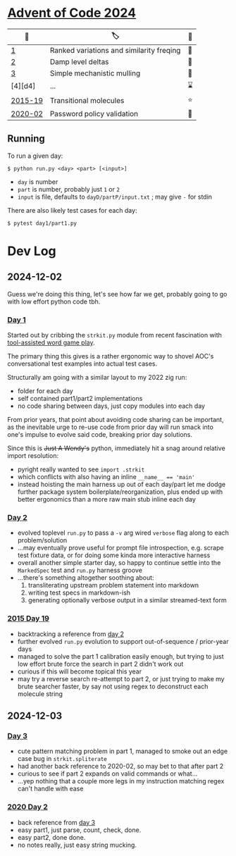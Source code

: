 # [Advent of Code 2024](https://adventofcode.com/2024)

| 📆                 | 🏷️                                                   |📜|
|--------------------|------------------------------------------------------|--|
| [1][d1]            | Ranked variations and similarity freqing             |🌟|
| [2][d2]            | Damp level deltas                                    |🌟|
| [3][d3]            | Simple mechanistic mulling                           |🌟|
| [4][d4]            | ...                                                  |⌛|
| [2015-19][d201519] | Transitional molecules                               |⭐|
| [2020-02][d202002] | Password policy validation                           |🌟|

## Running

To run a given day:
```shell
$ python run.py <day> <part> [<input>]
```
- `day` is number
- `part` is number, probably just `1` or `2`
- `input` is file, defaults to `dayD/partP/input.txt` ; may give `-` for stdin

There are also likely test cases for each day:
```shell
$ pytest day1/part1.py
```

# Dev Log

## 2024-12-02

Guess we're doing this thing, let's see how far we get, probably going to go with low effort python code tbh.

### [Day 1][d1]

Started out by cribbing the `strkit.py` module from recent fascination with
[tool-assisted word game play](https://github.com/jcorbin/alphahack).

The primary thing this gives is a rather ergonomic way to shovel AOC's
conversational test examples into actual test cases.

Structurally am going with a similar layout to my 2022 zig run:
- folder for each day
- self contained part1/part2 implementations
- no code sharing between days, just copy modules into each day

From prior years, that point about avoiding code sharing can be important, as
the inevitable urge to re-use code from prior day will run smack into one's
impulse to evolve said code, breaking prior day solutions.

Since this is ~~Just A Wendy's~~ python, immediately hit a snag around
relative import resolution:
- pyright really wanted to see `import .strkit`
- which conflicts with also having an inline `__name__ == 'main'`
- instead hoisting the main harness up out of each day/part let me dodge further
  package system boilerplate/reorganization, plus ended up with better
  ergonomics than a more raw main stub inline each day

### [Day 2][d2]

- evolved toplevel `run.py` to pass a `-v` arg wired `verbose` flag along to
  each problem/solution
- ...may eventually prove useful for prompt file introspection, e.g. scrape test
  fixture data, or for doing some kinda more interactive harness
- overall another simple starter day, so happy to continue settle into the
  `MarkedSpec` test and `run.py` harness groove
- ...there's something altogether soothing about:
  1. transliterating upstream problem statement into markdown
  2. writing test specs in markdown-ish
  3. generating optionally verbose output in a similar streamed-text form

### [2015 Day 19][d201519]

- backtracking a reference from [day 2][d2]
- further evolved `run.py` evolution to support out-of-sequence / prior-year days
- managed to solve the part 1 calibration easily enough, but trying to just low
  effort brute force the search in part 2 didn't work out
- curious if this will become topical this year
- may try a reverse search re-attempt to part 2, or just trying to make my brute
  searcher faster, by say not using regex to deconstruct each molecule string

## 2024-12-03

### [Day 3][d3]

- cute pattern matching problem in part 1, managed to smoke out an edge case bug in `strkit.spliterate`
- had another back reference to 2020-02, so may bet to that after part 2
- curious to see if part 2 expands on valid commands or what...
- ...yep nothing that a couple more legs in my instruction matching regex can't handle with ease

### [2020 Day 2][d202002]

- back reference from [day 3][d3]
- easy part1, just parse, count, check, done.
- easy part2, done done.
- no notes really, just easy string mucking.

[d1]: day1/
[d2]: day2/
[d3]: day3/
[d201519]: back_2015_day19/
[d202002]: back_2020_day2/
